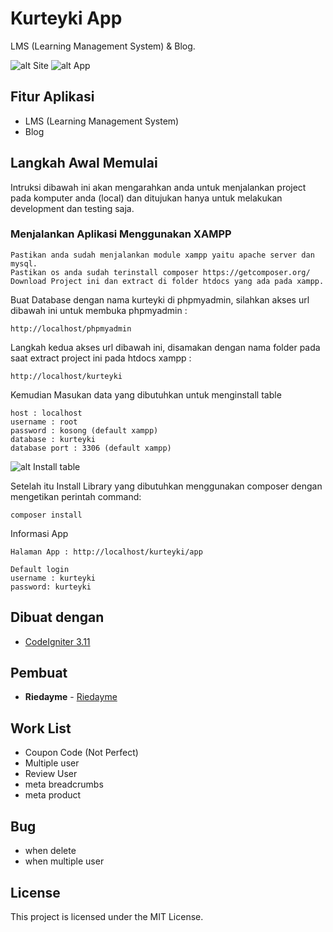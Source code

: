 # Kurteyki App

LMS (Learning Management System) & Blog.

![alt Site](https://i.ibb.co/mtbfvhh/screencapture-localhost-kurteyki-2020-04-15-19-59-34.png)
![alt App](https://i.ibb.co/GVsBVMY/screencapture-localhost-kurteyki-app-2020-04-15-19-52-52.png)

## Fitur Aplikasi

* LMS (Learning Management System)
* Blog

## Langkah Awal Memulai

Intruksi dibawah ini akan mengarahkan anda untuk menjalankan project pada komputer anda (local) dan ditujukan hanya untuk melakukan development dan testing saja.

### Menjalankan Aplikasi Menggunakan XAMPP

```
Pastikan anda sudah menjalankan module xampp yaitu apache server dan mysql.
Pastikan os anda sudah terinstall composer https://getcomposer.org/
Download Project ini dan extract di folder htdocs yang ada pada xampp.
```

Buat Database dengan nama kurteyki di phpmyadmin, silahkan akses url dibawah ini untuk membuka phpmyadmin :

```
http://localhost/phpmyadmin
```

Langkah kedua akses url dibawah ini, disamakan dengan nama folder pada saat extract project ini pada htdocs xampp :

```
http://localhost/kurteyki
```

Kemudian Masukan data yang dibutuhkan untuk menginstall table

```
host : localhost
username : root
password : kosong (default xampp)
database : kurteyki
database port : 3306 (default xampp)
```

![alt Install table](https://i.ibb.co/fvwfX67/screencapture-localhost-kurteyki-2020-04-15-19-53-19.png)

Setelah itu Install Library yang dibutuhkan menggunakan composer dengan mengetikan perintah command:

```
composer install
```

Informasi App

```
Halaman App : http://localhost/kurteyki/app

Default login
username : kurteyki
password: kurteyki
```

## Dibuat dengan

* [CodeIgniter 3.11](https://codeigniter.com/)

## Pembuat

* **Riedayme** - [Riedayme](https://facebook.com/riedayme)

## Work List

* Coupon Code (Not Perfect)
* Multiple user 
* Review User
* meta breadcrumbs
* meta product

## Bug

* when delete
* when multiple user

## License

This project is licensed under the MIT License.
